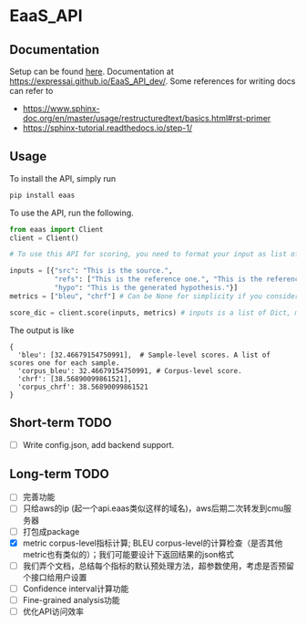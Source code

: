 # EaaS_API

## Documentation
Setup can be found [here](https://github.com/yyy-Apple/sphinxdoc-test/blob/master/sphinx.md). Documentation at https://expressai.github.io/EaaS_API_dev/. Some references for writing docs can refer to
- https://www.sphinx-doc.org/en/master/usage/restructuredtext/basics.html#rst-primer
- https://sphinx-tutorial.readthedocs.io/step-1/

## Usage
To install the API, simply run
```bash
pip install eaas
```

To use the API, run the following.

```python
from eaas import Client
client = Client()

# To use this API for scoring, you need to format your input as list of dictionary. Each dictionary consists of `src` (string, optional), `refs` (list of string, optional) and `hypo` (string, required). `src` and `refs` are optional based on the metrics you want to use. Please do not conduct any preprocessing on `src`, `refs` or `hypo`, we expect normal-cased detokenized texts. All preprocessing steps are taken by the metrics. Below is a simple example.

inputs = [{"src": "This is the source.", 
           "refs": ["This is the reference one.", "This is the reference two."],
           "hypo": "This is the generated hypothesis."}]
metrics = ["bleu", "chrf"] # Can be None for simplicity if you consider using all metrics

score_dic = client.score(inputs, metrics) # inputs is a list of Dict, metrics is metric list
```



The output is like
```
{
  'bleu': [32.46679154750991],  # Sample-level scores. A list of scores one for each sample.
  'corpus_bleu': 32.46679154750991, # Corpus-level score.
  'chrf': [38.56890099861521],
  'corpus_chrf': 38.56890099861521
}
```
## Short-term TODO
- [ ] Write config.json, add backend support.

## Long-term TODO
- [ ] 完善功能
- [ ] 只给aws的ip (起一个api.eaas类似这样的域名)，aws后期二次转发到cmu服务器
- [ ] 打包成package
- [X] metric corpus-level指标计算; BLEU corpus-level的计算检查（是否其他metric也有类似的）；我们可能要设计下返回结果的json格式
- [ ] 我们弄个文档，总结每个指标的默认预处理方法，超参数使用，考虑是否预留个接口给用户设置
- [ ] Confidence interval计算功能
- [ ] Fine-grained analysis功能
- [ ] 优化API访问效率
